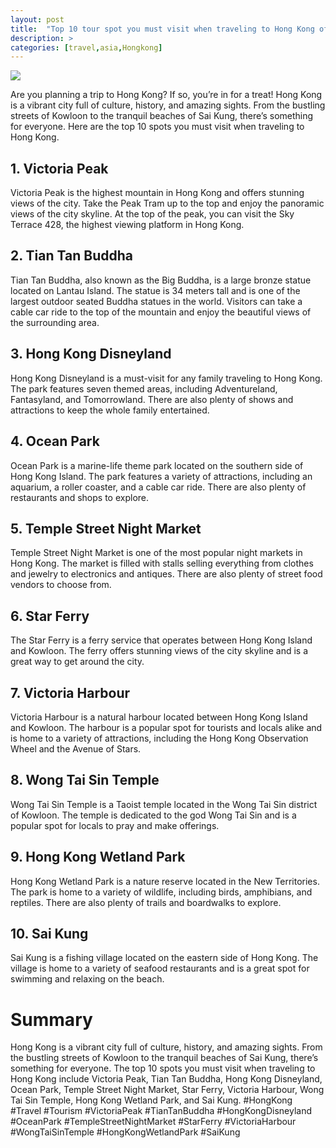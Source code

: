 ```yaml
---
layout: post
title:  "Top 10 tour spot you must visit when traveling to Hong Kong of Hong Kong "
description: >
categories: [travel,asia,Hongkong]
---
```

<img src="https://images.unsplash.com/photo-1590378059071-f9f9b9f9c9a2?ixlib=rb-1.2.1&ixid=eyJhcHBfaWQiOjEyMDd9&auto=format&fit=crop&w=1050&q=80">

Are you planning a trip to Hong Kong? If so, you’re in for a treat! Hong Kong is a vibrant city full of culture, history, and amazing sights. From the bustling streets of Kowloon to the tranquil beaches of Sai Kung, there’s something for everyone. Here are the top 10 spots you must visit when traveling to Hong Kong.

## 1. Victoria Peak

Victoria Peak is the highest mountain in Hong Kong and offers stunning views of the city. Take the Peak Tram up to the top and enjoy the panoramic views of the city skyline. At the top of the peak, you can visit the Sky Terrace 428, the highest viewing platform in Hong Kong.

## 2. Tian Tan Buddha

Tian Tan Buddha, also known as the Big Buddha, is a large bronze statue located on Lantau Island. The statue is 34 meters tall and is one of the largest outdoor seated Buddha statues in the world. Visitors can take a cable car ride to the top of the mountain and enjoy the beautiful views of the surrounding area.

## 3. Hong Kong Disneyland

Hong Kong Disneyland is a must-visit for any family traveling to Hong Kong. The park features seven themed areas, including Adventureland, Fantasyland, and Tomorrowland. There are also plenty of shows and attractions to keep the whole family entertained.

## 4. Ocean Park

Ocean Park is a marine-life theme park located on the southern side of Hong Kong Island. The park features a variety of attractions, including an aquarium, a roller coaster, and a cable car ride. There are also plenty of restaurants and shops to explore.

## 5. Temple Street Night Market

Temple Street Night Market is one of the most popular night markets in Hong Kong. The market is filled with stalls selling everything from clothes and jewelry to electronics and antiques. There are also plenty of street food vendors to choose from.

## 6. Star Ferry

The Star Ferry is a ferry service that operates between Hong Kong Island and Kowloon. The ferry offers stunning views of the city skyline and is a great way to get around the city.

## 7. Victoria Harbour

Victoria Harbour is a natural harbour located between Hong Kong Island and Kowloon. The harbour is a popular spot for tourists and locals alike and is home to a variety of attractions, including the Hong Kong Observation Wheel and the Avenue of Stars.

## 8. Wong Tai Sin Temple

Wong Tai Sin Temple is a Taoist temple located in the Wong Tai Sin district of Kowloon. The temple is dedicated to the god Wong Tai Sin and is a popular spot for locals to pray and make offerings.

## 9. Hong Kong Wetland Park

Hong Kong Wetland Park is a nature reserve located in the New Territories. The park is home to a variety of wildlife, including birds, amphibians, and reptiles. There are also plenty of trails and boardwalks to explore.

## 10. Sai Kung

Sai Kung is a fishing village located on the eastern side of Hong Kong. The village is home to a variety of seafood restaurants and is a great spot for swimming and relaxing on the beach.

# Summary

Hong Kong is a vibrant city full of culture, history, and amazing sights. From the bustling streets of Kowloon to the tranquil beaches of Sai Kung, there’s something for everyone. The top 10 spots you must visit when traveling to Hong Kong include Victoria Peak, Tian Tan Buddha, Hong Kong Disneyland, Ocean Park, Temple Street Night Market, Star Ferry, Victoria Harbour, Wong Tai Sin Temple, Hong Kong Wetland Park, and Sai Kung. #HongKong #Travel #Tourism #VictoriaPeak #TianTanBuddha #HongKongDisneyland #OceanPark #TempleStreetNightMarket #StarFerry #VictoriaHarbour #WongTaiSinTemple #HongKongWetlandPark #SaiKung